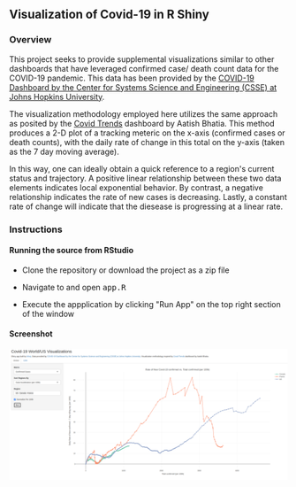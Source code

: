 ## Visualization of Covid-19 in R Shiny

### Overview

This project seeks to provide supplemental visualizations similar to other dashboards that have leveraged confirmed case/ death count data for the COVID-19 pandemic. This data has been provided by the <a href='https://coronavirus.jhu.edu/map.html' target='_blank'>COVID-19 Dashboard by the Center for Systems Science and Engineering (CSSE) at Johns Hopkins University</a>.

The visualization methodology employed here utilizes the same approach as posited by the <a href='https://aatishb.com/covidtrends/' target='_blank'>Covid Trends</a> dashboard by Aatish Bhatia. This method produces a 2-D plot of a tracking meteric on the x-axis (confirmed cases or death counts), with the daily rate of change in this total on the y-axis (taken as the 7 day moving average).

In this way, one can ideally obtain a quick reference to a region's current status and trajectory. A positive linear relationship between these two data elements indicates local exponential behavior. By contrast, a negative relationship indicates the rate of new cases is decreasing. Lastly, a constant rate of change will indicate that the diesease is progressing at a linear rate.

### Instructions


#### Running the source from RStudio
- Clone the repository or download the project as a zip file

- Navigate to and open <tt>app.R</tt>

- Execute the appplication by clicking "Run App" on the top right section of the window

#### Screenshot

![alt text](screenshots/dashboard_screenshot.png "Dashboard example")
